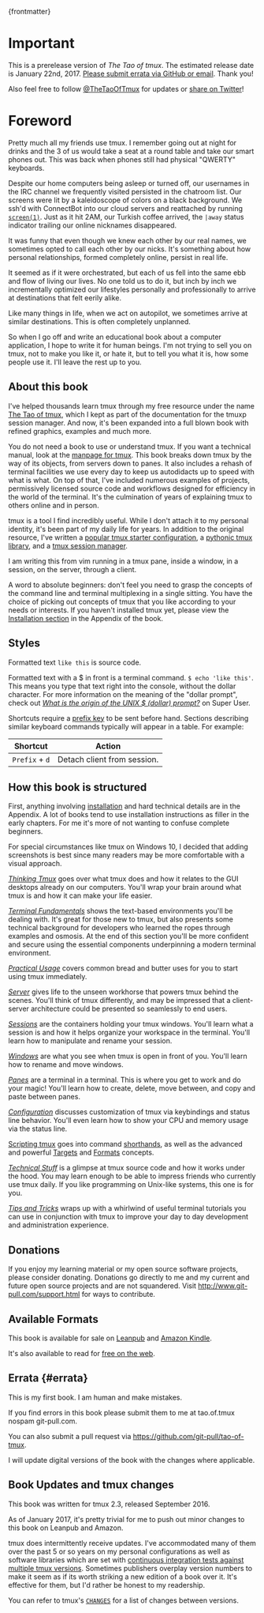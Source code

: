 
{frontmatter}

# Important

This is a prerelease version of *The Tao of tmux*. The estimated release date is
January 22nd, 2017. [Please submit errata via GitHub or email](#errata). Thank
you!

Also feel free to follow [@TheTaoOfTmux](https://twitter.com/TheTaoOfTmux) for
updates or [share on Twitter](https://twitter.com/intent/tweet?text=I%27m%20reading%20the%20prerelease%20of%20The%20Tao%20of%20tmux%20online%20at&url=https://leanpub.com/the-tao-of-tmux/read&hashtags=tmux&via=TheTaoOfTmux)!

# Foreword 

Pretty much all my friends use tmux. I remember going out at night
for drinks and the 3 of us would take a seat at a round table and take our smart
phones out. This was back when phones still had physical "QWERTY" keyboards.

Despite our home computers being asleep or turned off, our usernames in the IRC channel we frequently visited
persisted in the chatroom list. Our screens were lit by a kaleidoscope of colors
on a black background. We ssh'd with ConnectBot into our cloud servers and
reattached by running [`screen(1)`](https://en.wikipedia.org/wiki/GNU_Screen). Just as it
hit 2AM, our Turkish coffee arrived, the `|away` status indicator trailing our online nicknames disappeared.

It was funny that even though we knew each other by our real names, we sometimes opted to
call each other by our nicks. It's something about how personal
relationships, formed completely online, persist in real life.

It seemed as if it were orchestrated, but each of us fell into the same ebb and
flow of living our lives. No one told us to do it, but inch by inch we
incrementally optimized our lifestyles personally and professionally to arrive
at destinations that felt eerily alike.

Like many things in life, when we act on autopilot, we sometimes arrive at
similar destinations. This is often completely unplanned.

So when I go off and write an educational book about a computer application, I hope
to write it for human beings. I'm not trying to sell you on tmux, not to make you like
it, or hate it, but to tell you what it is, how some people use it. I'll leave the rest
up to you.

## About this book

I've helped thousands learn tmux through my free resource under the name
[The Tao of tmux](https://tmuxp.git-pull.com/en/latest/about_tmux.html), which I
kept as part of the documentation for the tmuxp session manager. And now, it's
been expanded into a full blown book with refined graphics, examples and much
more.

You do not need a book to use or understand tmux. If you want a technical
manual, look at the [manpage for tmux](http://man.openbsd.org/OpenBSD-current/man1/tmux.1).
This book breaks down tmux by the way of its objects, from servers down to
panes. It also includes a rehash of terminal facilities we use every day to keep
us autodidacts up to speed with what is what. On top of that, I've included
numerous examples of projects, permissively licensed source code and workflows
designed for efficiency in the world of the terminal. It's the culmination of
years of explaining tmux to others online and in person.

tmux is a tool I find incredibly useful. While I don't attach it to my personal
identity, it's been part of my daily life for years. In addition to the original
resource, I've written a [popular tmux starter configuration](https://github.com/tony/tmux-config),
a [pythonic tmux library](https://github.com/tony/libtmux), and a
[tmux session manager](https://github.com/tony/tmuxp).

I am writing this from vim running in a tmux pane, inside a window, in a session, on
the server, through a client.

A word to absolute beginners: don't feel you need to grasp the concepts
of the command line and terminal multiplexing in a single sitting. You have the
choice of picking out concepts of tmux that you like according to your
needs or interests. If you haven't installed tmux yet, please view the
[Installation section](#appendix-installation) in the Appendix of the book.

## Styles

Formatted text `like this` is source code.

Formatted text with a $ in front is a terminal command. `$ echo 'like this'`.
This means you type that text right into the console, without the
dollar character. For more information on the meaning of the "dollar prompt", check out
[*What is the origin of the UNIX $ (dollar)
prompt?*](https://superuser.com/questions/57575/what-is-the-origin-of-the-unix-dollar-prompt)
on Super User.

Shortcuts require a [prefix key](#prefix-key) to be sent before hand. Sections
describing similar keyboard commands typically will appear in a table. For
example:

| Shortcut         | Action                                             |
|------------------|----------------------------------------------------|
|`Prefix` + `d`    | Detach client from session.                        |

## How this book is structured

First, anything involving [installation](http://man.openbsd.org/OpenBSD-current/man1/tmux.1)
and hard technical details are in the Appendix. A lot of
books tend to use installation instructions as filler in the early chapters. For me it's more of not wanting to confuse
complete beginners.

For special circumstances like tmux on Windows 10, I decided that adding screenshots is best
since many readers may be more comfortable with a visual approach.

[*Thinking Tmux*](#thinking-tmux) goes over what
tmux does and how it relates to the GUI desktops already on our
computers.  You'll wrap your brain around what tmux is and how it can
make your life easier.

[*Terminal Fundamentals*](#terminal-fundamentals) shows the text-based
environments you'll be dealing with. It's
great for those new to tmux, but also presents some technical background for
developers who learned the ropes through examples and osmosis. At the end of this
section you'll be more confident and secure using the essential components underpinning
a modern terminal environment.

[*Practical Usage*](#practical-usage) covers common bread and
butter uses for you to start using tmux immediately.

[*Server*](#server) gives life to the unseen workhorse that powers tmux behind
the scenes. You'll think of tmux differently, and may be impressed that
a client-server architecture could be presented so seamlessly to end users.

[*Sessions*](#sessions) are the containers holding your tmux
windows. You'll learn what a session is and how it helps organize your
workspace in the terminal. You'll learn how to manipulate and rename your
session.

[*Windows*](#windows) are what you see when tmux is open in front of you.
You'll learn how to rename and move windows. 

[*Panes*](#panes) are a terminal in a terminal. This is where you get to work and
do your magic! You'll learn how to create, delete, move between, and
copy and paste between panes.

[*Configuration*](#config) discusses customization of tmux via keybindings and
status line behavior. You'll even learn how to show your CPU and
memory usage via the status line.

[Scripting tmux](#scripting-tmux) goes into command [shorthands](#shorthands),
as well as the advanced and powerful [Targets](#targets) and [Formats](#formats)
concepts.

[*Technical Stuff*](#technical-stuff) is a glimpse at tmux source code and how it
works under the hood. You may learn enough to be able to impress friends who
currently use tmux daily. If you like programming on Unix-like systems, this
one is for you.

[*Tips and Tricks*](#tips-and-tricks) wraps up with a whirlwind of useful
terminal tutorials you can use in conjunction with tmux to improve your day to
day development and administration experience.


## Donations

If you enjoy my learning material or my open source software projects, please
consider donating. Donations go directly to me and my current and future open source
projects and are not squandered. Visit <http://www.git-pull.com/support.html>
for ways to contribute.

## Available Formats

This book is available for sale on [Leanpub](https://leanpub.com/the-tao-of-tmux) and [Amazon Kindle](http://amzn.to/2gPfRhC).

It's also available to read for [free on the web](https://leanpub.com/the-tao-of-tmux/read).

## Errata {#errata}

This is my first book. I am human and make mistakes.

If you find errors in this book please submit them to me at tao.of.tmux <AT>
nospam git-pull.com.

You can also submit a pull request via <https://github.com/git-pull/tao-of-tmux>.

I will update digital versions of the book with the changes where applicable.

## Book Updates and tmux changes

This book was written for tmux 2.3, released September 2016.

As of January 2017, it's pretty trivial for me to push out minor changes to
this book on Leanpub and Amazon.

tmux does intermittently receive updates. I've accommodated many of them over
the past 5 or so years on my personal configurations as well as software
libraries which are set with [continuous integration tests against multiple tmux
versions](https://github.com/tony/libtmux/blob/master/.travis.yml). Sometimes
publishers overplay version numbers to make it seem as if its worth striking a
new edition of a book over it. It's effective for them, but I'd rather be honest
to my readership.

You can refer to tmux's [`CHANGES`](https://github.com/tmux/tmux/blob/master/CHANGES)
for a list of changes between versions.
